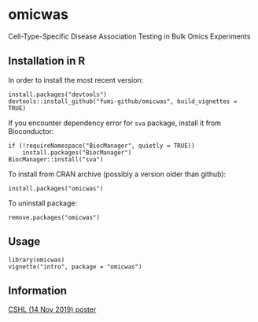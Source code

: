# omicwas

Cell-Type-Specific Disease Association Testing in Bulk Omics Experiments

## Installation in R

In order to install the most recent version:

    install.packages("devtools")
    devtools::install_github("fumi-github/omicwas", build_vignettes = TRUE)

If you encounter dependency error for `sva` package,
install it from Bioconductor:

    if (!requireNamespace("BiocManager", quietly = TRUE))
        install.packages("BiocManager")
    BiocManager::install("sva")

To install from CRAN archive (possibly a version older than github):

    install.packages("omicwas")

To uninstall package:

    remove.packages("omicwas")

## Usage

    library(omicwas)
    vignette("intro", package = "omicwas")

## Information

[CSHL (14 Nov 2019) poster](http://103.253.147.127/PUBLICATIONS/191114cshl.pdf)
